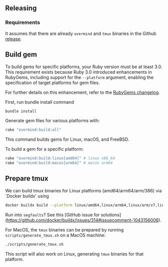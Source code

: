 ## Releasing

### Requirements
It assumes that there are already `overmind` and `tmux` binaries in the Github [release](https://github.com/DarthSim/overmind/releases/tag/v2.4.0).

## Build gem

To build gems for specific platforms, your Ruby version must be at least 3.0.
This requirement exists because Ruby 3.0 introduced enhancements in RubyGems, including support for the `--platform` argument,
enabling the specification of target platforms for gem files.

For further details on this enhancement, refer to the [RubyGems changelog](https://github.com/rubygems/rubygems/blob/master/CHANGELOG.md#enhancements-91).

First, run bundle install command

```bash
bundle install
```

Generate gem files for various platforms with:

```bash
rake "overmind:build:all"
```

This command builds gems for Linux, macOS, and FreeBSD.

To build a gem for a specific platform:

```bash
rake "overmind:build:linux[amd64]" # linux x86_64
rake "overmind:build:macos[arm64]" # macos arm64
```

## Prepare tmux
We can build tmux binaries for Linux platforms (amd64/arm64/arm/386) via `Docker buildx' using
```bash
docker buildx build --platform linux/amd64,linux/arm64,linux/arm/v7,linux/386 -t tmux-multiarch:latest --output type=local,dest=./dist data
```

Run into `segfaults`? See this [GitHub issue for solutions] (https://github.com/docker/buildx/issues/314#issuecomment-1043156006).

For MacOS, the `tmux` binaries can be prepared by running `scripts/generate_tmux.sh` on a MacOS machine:
```bash
./scripts/generate_tmux.sh
```

This script will also work on Linux, generating `tmux` binaries for that platform.
